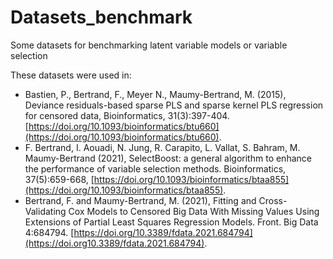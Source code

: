 # Datasets_benchmark
Some datasets for benchmarking latent variable models or variable selection

These datasets were used in:

* Bastien, P., Bertrand, F., Meyer N., Maumy-Bertrand, M. (2015), Deviance residuals-based sparse PLS and sparse kernel PLS regression for censored data, Bioinformatics, 31(3):397-404. [https://doi.org/10.1093/bioinformatics/btu660](https://doi.org/10.1093/bioinformatics/btu660).
* F. Bertrand, I. Aouadi, N. Jung, R. Carapito, L. Vallat, S. Bahram, M. Maumy-Bertrand (2021),  SelectBoost: a general algorithm to enhance the performance of variable selection methods. Bioinformatics, 37(5):659-668, [https://doi.org/10.1093/bioinformatics/btaa855](https://doi.org/10.1093/bioinformatics/btaa855).
* Bertrand, F. and Maumy-Bertrand, M. (2021), Fitting and Cross-Validating Cox Models to Censored Big Data With Missing Values Using Extensions of Partial Least Squares Regression Models. Front. Big Data 4:684794. [https://doi.org/10.3389/fdata.2021.684794](https://doi.org10.3389/fdata.2021.684794).
